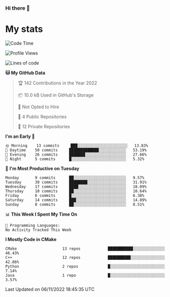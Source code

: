### Hi there 👋

# My stats

<!--START_SECTION:waka-->
![Code Time](http://img.shields.io/badge/Code%20Time-103%20hrs%2026%20mins-blue)

![Profile Views](http://img.shields.io/badge/Profile%20Views-0-blue)

![Lines of code](https://img.shields.io/badge/From%20Hello%20World%20I%27ve%20Written-59%20Thousand%20lines%20of%20code-blue)

**🐱 My GitHub Data** 

> 🏆 142 Contributions in the Year 2022
 > 
> 📦 10.0 kB Used in GitHub's Storage 
 > 
> 🚫 Not Opted to Hire
 > 
> 📜 4 Public Repositories 
 > 
> 🔑 12 Private Repositories  
 > 
**I'm an Early 🐤** 

```text
🌞 Morning    13 commits     ███░░░░░░░░░░░░░░░░░░░░░░   13.83% 
🌆 Daytime    50 commits     █████████████░░░░░░░░░░░░   53.19% 
🌃 Evening    26 commits     ███████░░░░░░░░░░░░░░░░░░   27.66% 
🌙 Night      5 commits      █░░░░░░░░░░░░░░░░░░░░░░░░   5.32%

```
📅 **I'm Most Productive on Tuesday** 

```text
Monday       9 commits      ██░░░░░░░░░░░░░░░░░░░░░░░   9.57% 
Tuesday      30 commits     ████████░░░░░░░░░░░░░░░░░   31.91% 
Wednesday    17 commits     ████░░░░░░░░░░░░░░░░░░░░░   18.09% 
Thursday     10 commits     ██░░░░░░░░░░░░░░░░░░░░░░░   10.64% 
Friday       6 commits      █░░░░░░░░░░░░░░░░░░░░░░░░   6.38% 
Saturday     14 commits     ███░░░░░░░░░░░░░░░░░░░░░░   14.89% 
Sunday       8 commits      ██░░░░░░░░░░░░░░░░░░░░░░░   8.51%

```


📊 **This Week I Spent My Time On** 

```text
💬 Programming Languages: 
No Activity Tracked This Week

```

**I Mostly Code in CMake** 

```text
CMake                    13 repos            ███████████░░░░░░░░░░░░░░   46.43% 
C++                      12 repos            ██████████░░░░░░░░░░░░░░░   42.86% 
Python                   2 repos             █░░░░░░░░░░░░░░░░░░░░░░░░   7.14% 
Java                     1 repo              █░░░░░░░░░░░░░░░░░░░░░░░░   3.57%

```



 Last Updated on 06/11/2022 18:45:35 UTC
<!--END_SECTION:waka-->
